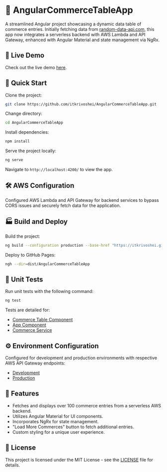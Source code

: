 # 🛒 AngularCommerceTableApp

A streamlined Angular project showcasing a dynamic data table of commerce entries. Initially fetching data from [random-data-api.com](https://random-data-api.com/), this app now integrates a serverless backend with AWS Lambda and API Gateway, enhanced with Angular Material and state management via NgRx.

## 🔗 Live Demo

Check out the live demo [here](https://itkrivoshei.github.io/AngularCommerceTableApp/).

## 🚀 Quick Start

Clone the project:

```sh
git clone https://github.com/itkrivoshei/AngularCommerceTableApp.git
```

Change directory:

```sh
cd AngularCommerceTableApp
```

Install dependencies:

```sh
npm install
```

Serve the project locally:

```sh
ng serve
```

Navigate to `http://localhost:4200/` to view the app.

## 🛠 AWS Configuration

Configured AWS Lambda and API Gateway for backend services to bypass CORS issues and securely fetch data for the application.

## 🏭 Build and Deploy

Build the project:

```sh
ng build --configuration production --base-href "https://itkrivoshei.github.io/AngularCommerceTableApp/"
```

Deploy to GitHub Pages:

```sh
ngh --dir=dist/AngularCommerceTableApp
```

## 🧪 Unit Tests

Run unit tests with the following command:

```sh
ng test
```

Tests are detailed for:

- [Commerce Table Component](src/app/components/commerce-table/commerce-table.component.spec.ts)
- [App Component](src/app/app.component.spec.ts)
- [Commerce Service](src/app/services/commerce.service.spec.ts)

## ⚙️ Environment Configuration

Configured for development and production environments with respective AWS API Gateway endpoints:

- [Development](src/environments/environment.ts)
- [Production](src/environments/environment.prod.ts)

## 🎨 Features

- Fetches and displays over 100 commerce entries from a serverless AWS backend.
- Utilizes Angular Material for UI components.
- Incorporates NgRx for state management.
- "Load More Commerces" button to fetch additional entries.
- Custom styling for a unique user experience.

## 📄 License

This project is licensed under the MIT License - see the [LICENSE](LICENSE) file for details.
